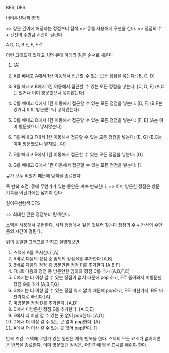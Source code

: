 BFS, DFS

너비우선탐색 BFS

=> 같은 깊이에 해당하는 정점부터 탐색
=> 큐를 사용해서 구현을 한다.
=> 정점의 수 + 간선의 수만큼 시간이 걸린다.

A
D, C, B
E, F, F
G

이런 그래프가 있다고 치면 큐에 아래와 같은 순서로 채운다

1. [A]
2. A를 빼내고 A에서 1칸 이동해서 접근할 수 있는 모든 정점을 넣는다: [B, C, D]
3. B를 빼내고 B에서 1칸 이동해서 접근할 수 있는 모든 정점을 넣는다: [C, D, F] (A,C는 있거나 이미 방문했으니 넣지않는다)
4. C를 빼내고 C에서 1칸 이동해서 접근할 수 있는 모든 정점을 넣는다: [D, F] (B,F는 있거나 이미 방문했으니 넣지않는다)

5. D를 빼내고 D에서 1칸 이동해서 접근할 수 있는 모든 정점을 넣는다: [F, E] (A는 이미 방문했으니 넣지않는다)
6. F를 빼내고 F에서 1칸 이동해서 접근할 수 있는 모든 정점을 넣는다: [E, G] (B,C는 이미 방문했으니 넣지않는다)
7. E를 빼내고 E에서 1칸 이동해서 접근할 수 있는 모든 정점을 넣는다: [G]
8. G를 빼내고 G에서 1칸 이동해서 접근할 수 있는 모든 정점을 넣는다: []

큐가 모두 비었기 때문에 탐색을 종료한다.

즉 반복 조건: 큐에 무언가가 있는 동안은 계속 반복한다.
=> 이미 방문한 정점은 방문 기록을 어딘가에는 남겨야 한다.

깊이우선탐색 DFS

=> 최대한 깊은 정점부터 탐색한다.

스택을 사용해서 구현한다.
시작 정점에서 깊은 것부터 찾는다
정점의 수 + 간선의 수만큼의 시간이 걸린다.

위의 동일한 그래프를 가지고 설명해보면

1. 스택에 A를 푸시한다 [A]
2. A바로 다음의 정점 중 임의의 정점 B를 추가한다 [A,B]
3. B바로 다음의 정점 중 방문안한 정점 F를 추가한다 [A,B,F]
4. F바로 다음의 정점 중 방문안한 임의의 정점 C를 추가 [A,B,F,C]
5. C에서는 더 이상 갈 수 있는 정점이 없기 때문에 pop 하고, F로 돌아와서 미방문한 정점 G를 추가 [A,B,F,G]
6. G에서는 더 이상 갈 수 있는 정점 역시 없기 때문에 pop하고, F도 마찬가지, B도 마찬가지로 빠진다 [A]
7. 미방문한 정점 D를 추가한다. [A,D]
8. D에서 미방문한 정점 E를 추가한다. [A,D,E]
9. E에서 더 이상 갈 수 있는 곳 없어 pop한다. [A,D]
10. D에서 더 이상 갈 수 있는 곳 없어 pop한다. [A]
11. A에서 더 이상 갈 수 있는 곳 없어 pop한다. []

반복 조건: 스택에 무언가 있는 동안은 계속 반복을 한다. 스택의 모든 요소가 없어지면은 반복을 종료한다.
이미 방문했던 정점은, 어딘가에 방문 표시를 해줘야 한다.
